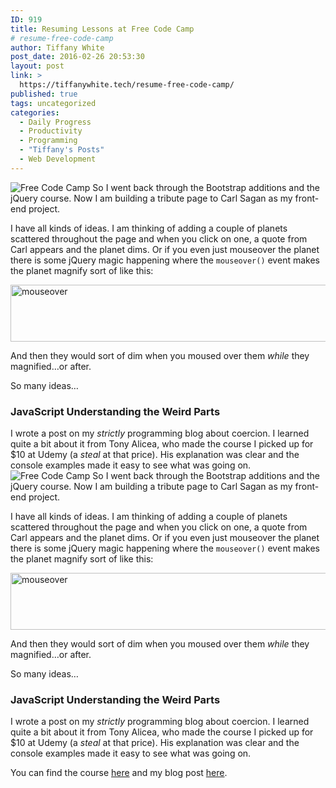 ```yaml
---
ID: 919
title: Resuming Lessons at Free Code Camp
# resume-free-code-camp
author: Tiffany White
post_date: 2016-02-26 20:53:30
layout: post
link: >
  https://tiffanywhite.tech/resume-free-code-camp/
published: true
tags: uncategorized
categories:
  - Daily Progress
  - Productivity
  - Programming
  - "Tiffany's Posts"
  - Web Development
---
```



<img class="aligncenter" src="http://helloburgh.me/wp-content/uploads/2016/02/Free-Code-Camp.png" alt="Free Code Camp" />
So I went back through the Bootstrap additions and the jQuery course. Now I am building a tribute page to Carl Sagan as my front-end project.

I have all kinds of ideas. I am thinking of adding a couple of planets scattered throughout the page and when you click on one, a quote from Carl appears and the planet dims. Or if you even just mouseover the planet there is some jQuery magic happening where the <code>mouseover()</code> event makes the planet magnify sort of like this:

<img class="aligncenter" src="http://helloburgh.me/wp-content/uploads/2016/02/animated.gif" alt="mouseover" width="611" height="91" />

And then they would sort of dim when you moused over them <em>while</em> they magnified…or after.

So many ideas…
<h3>JavaScript Understanding the Weird Parts</h3>
I wrote a post on my <em>strictly</em> programming blog about coercion. I learned quite a bit about it from Tony Alicea, who made the course I picked up for $10 at Udemy (a <em>steal</em> at that price). His explanation was clear and the console examples made it easy to see what was going on.




<img class="aligncenter" src="http://helloburgh.me/wp-content/uploads/2016/02/Free-Code-Camp.png" alt="Free Code Camp" />
So I went back through the Bootstrap additions and the jQuery course. Now I am building a tribute page to Carl Sagan as my front-end project.

I have all kinds of ideas. I am thinking of adding a couple of planets scattered throughout the page and when you click on one, a quote from Carl appears and the planet dims. Or if you even just mouseover the planet there is some jQuery magic happening where the <code>mouseover()</code> event makes the planet magnify sort of like this:

<img class="aligncenter" src="http://helloburgh.me/wp-content/uploads/2016/02/animated.gif" alt="mouseover" width="611" height="91" />

And then they would sort of dim when you moused over them <em>while</em> they magnified…or after.

So many ideas…
<h3>JavaScript Understanding the Weird Parts</h3>
I wrote a post on my <em>strictly</em> programming blog about coercion. I learned quite a bit about it from Tony Alicea, who made the course I picked up for $10 at Udemy (a <em>steal</em> at that price). His explanation was clear and the console examples made it easy to see what was going on.





You can find the course <a href="https://www.udemy.com/understand-javascript/learn/#/">here</a> and my blog post <a href="https://twhite96.github.io/javascript/the-danger-of-type-coercion-in-javascript/">here</a>.